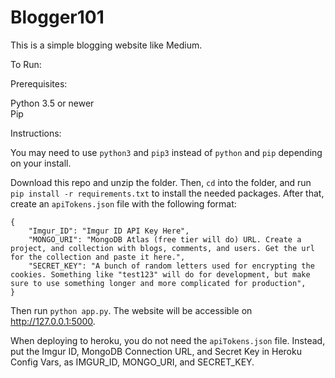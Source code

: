 # Blogger101

This is a simple blogging website like Medium. 

To Run:

Prerequisites:

Python 3.5 or newer \
Pip

Instructions:

You may need to use `python3` and `pip3` instead of `python` and `pip` depending on your install. 

Download this repo and unzip the folder. Then, `cd` into the folder, and run `pip install -r requirements.txt` to install the needed packages. After that, create an `apiTokens.json` file with the following format:

```
{
    "Imgur_ID": "Imgur ID API Key Here",
    "MONGO_URI": "MongoDB Atlas (free tier will do) URL. Create a project, and collection with blogs, comments, and users. Get the url for the collection and paste it here.",
    "SECRET_KEY": "A bunch of random letters used for encrypting the cookies. Something like "test123" will do for development, but make sure to use something longer and more complicated for production",
}
```

Then run `python app.py`. The website will be accessible on http://127.0.0.1:5000. 


When deploying to heroku, you do not need the `apiTokens.json` file. Instead, put the Imgur ID, MongoDB Connection URL, and Secret Key in Heroku Config Vars, as IMGUR_ID, MONGO_URI, and SECRET_KEY. 
